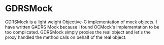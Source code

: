 GDRSMock 
========

GDRSMock is a light weight Objective-C implementation of mock objects. I have
written GADRS Mock because I found OCMock's implementation to be too
complicated. GDRSMock simply proxies the real object and let's the proxy handled
the method calls on behalf of the real object.

